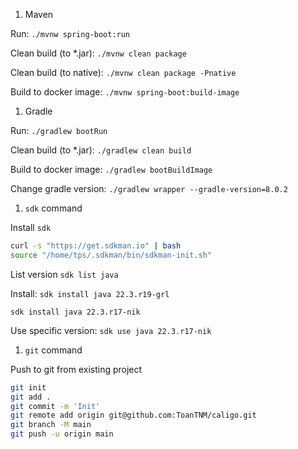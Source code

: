 1. Maven

Run: `./mvnw spring-boot:run`

Clean build (to *.jar): `./mvnw clean package`

Clean build (to native):  `./mvnw clean package -Pnative`

Build to docker image: `./mvnw spring-boot:build-image`

1. Gradle

Run:  `./gradlew bootRun`

Clean build (to *.jar): `./gradlew clean build`

Build to docker image: `./gradlew bootBuildImage`

Change gradle version: `./gradlew wrapper --gradle-version=8.0.2`

1. `sdk` command

Install `sdk`

```bash
curl -s "https://get.sdkman.io" | bash
source "/home/tps/.sdkman/bin/sdkman-init.sh"
```

List version `sdk list java`

Install: `sdk install java 22.3.r19-grl`

`sdk install java 22.3.r17-nik`

Use specific version: `sdk use java 22.3.r17-nik`

1. `git` command

Push to git from existing project

```bash
git init
git add .
git commit -m 'Init'
git remote add origin git@github.com:ToanTNM/caligo.git
git branch -M main
git push -u origin main
```
